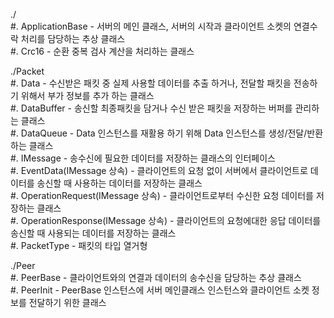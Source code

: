 ./  
#. ApplicationBase - 서버의 메인 클래스, 서버의 시작과 클라이언트 소켓의 연결수락 처리를 담당하는 추상 클래스  
#. Crc16 - 순환 중복 검사 계산을 처리하는 클래스  

./Packet  
#. Data - 수신받은 패킷 중 실제 사용할 데이터를 추출 하거나, 전달할 패킷을 전송하기 위해서 부가 정보를 추가 하는 클래스  
#. DataBuffer - 송신할 최종패킷을 담거나 수신 받은 패킷을 저장하는 버퍼를 관리하는 클래스  
#. DataQueue - Data 인스턴스를 재활용 하기 위해 Data 인스턴스를 생성/전달/반환하는 클래스  
#. IMessage - 송수신에 필요한 데이터를 저장하는 클래스의 인터페이스  
#. EventData(IMessage 상속) - 클라이언트의 요청 없이 서버에서 클라이언트로 데이터를 송신할 때 사용하는 데이터를 저장하는 클래스  
#. OperationRequest(IMessage 상속) - 클라이언트로부터 수신한 요청 데이터를 저장하는 클래스  
#. OperationResponse(IMessage 상속) - 클라이언트의 요청에대한 응답 데이터를 송신할 때 사용되는 데이터를 저장하는 클래스  
#. PacketType - 패킷의 타입 열거형  

./Peer  
#. PeerBase - 클라이언트와의 연결과 데이터의 송수신을 담당하는 추상 클래스  
#. PeerInit - PeerBase 인스턴스에 서버 메인클래스 인스턴스와 클라이언트 소켓 정보를 전달하기 위한 클래스  
